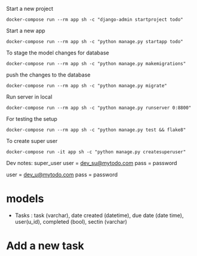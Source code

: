 
Start a new project
```
docker-compose run --rm app sh -c "django-admin startproject todo"
```

Start a new app
```
docker-compose run --rm app sh -c "python manage.py startapp todo"
```

To stage the model changes for database
```
docker-compose run --rm app sh -c "python manage.py makemigrations"
```

push the changes to the database
```
docker-compose run --rm app sh -c "python manage.py migrate"
```

Run server in local
```
docker-compose run --rm app sh -c "python manage.py runserver 0:8800"
```

For testing the setup
```
docker-compose run --rm app sh -c "python manage.py test && flake8"
```

To create super user
```
docker-compose run -it app sh -c "python manage.py createsuperuser"
```

Dev notes:
super_user
user = dev_su@mytodo.com
pass = password


user = dev_u@mytodo.com
pass = password
<!-- To do API -->

# models

- Tasks : task (varchar), date created (datetime), due date (date time), user(u_id), completed (bool), sectin (varchar)


# Add a new task